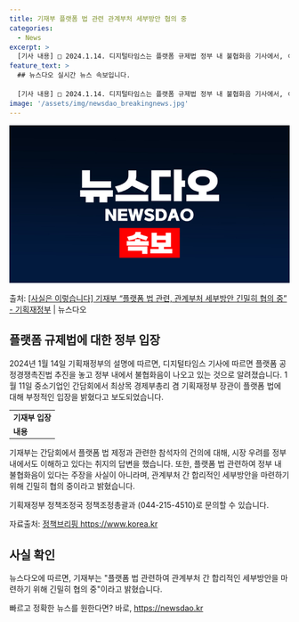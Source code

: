 ```yaml
---
title: 기재부 플랫폼 법 관련 관계부처 세부방안 협의 중
categories:
  - News
excerpt: >
  [기사 내용] □ 2024.1.14. 디지털타임스는 플랫폼 규제법 정부 내 불협화음 기사에서, ㅇ 플랫폼 공…
feature_text: >
  ## 뉴스다오 실시간 뉴스 속보입니다.

  [기사 내용] □ 2024.1.14. 디지털타임스는 플랫폼 규제법 정부 내 불협화음 기사에서, ㅇ 플랫폼 공…
image: '/assets/img/newsdao_breakingnews.jpg'
---
```


![뉴스다오 속보](/assets/img/newsdao_breakingnews.jpg)

<p>출처: <a href="https://newsdao.kr/2999" rel="dofollow">[사실은 이렇습니다] 기재부 “플랫폼 법 관련, 관계부처 세부방안 긴밀히 협의 중” - 기획재정부</a> | 뉴스다오</p>

<h2 data-ke-size="size26">플랫폼 규제법에 대한 정부 입장</h2>
<p data-ke-size="size16">2024년 1월 14일 기획재정부의 설명에 따르면, 디지털타임스 기사에 따르면 플랫폼 공정경쟁촉진법 추진을 놓고 정부 내에서 불협화음이 나오고 있는 것으로 알려졌습니다. 1월 11일 중소기업인 간담회에서 최상목 경제부총리 겸 기획재정부 장관이 플랫폼 법에 대해 부정적인 입장을 밝혔다고 보도되었습니다.</p>
<table>
  <tbody>
    <tr>
      <td style="text-align: center; height: 17px;"><b>기재부 입장</b></td>
    </tr>
    <tr>
      <td><b>내용</b></td>
    </tr>
  </tbody>
</table>
<p data-ke-size="size16">기재부는 간담회에서 플랫폼 법 제정과 관련한 참석자의 건의에 대해, 시장 우려를 정부 내에서도 이해하고 있다는 취지의 답변을 했습니다. 또한, 플랫폼 법 관련하여 정부 내 불협화음이 있다는 주장을 사실이 아니라며, 관계부처 간 합리적인 세부방안을 마련하기 위해 긴밀히 협의 중이라고 밝혔습니다.</p>
<p data-ke-size="size16">기획재정부 정책조정국 정책조정총괄과 (044-215-4510)로 문의할 수 있습니다.</p>
<p data-ke-size="size16">자료출처: <a href="https://newsdao.kr/2999">정책브리핑 https://www.korea.kr</a></p>
<h2 data-ke-size="size26">사실 확인</h2>
<p data-ke-size="size16">뉴스다오에 따르면, 기재부는 "플랫폼 법 관련하여 관계부처 간 합리적인 세부방안을 마련하기 위해 긴밀히 협의 중"이라고 밝혔습니다.</p> 

빠르고 정확한 뉴스를 원한다면? 바로, <a href="https://newsdao.kr" rel="dofollow">https://newsdao.kr</a>


    
